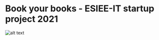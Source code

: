 # Book your books - ESIEE-IT startup project 2021
![alt text](https://www.bookyourbooks.com/fr/img/logo-text.png)